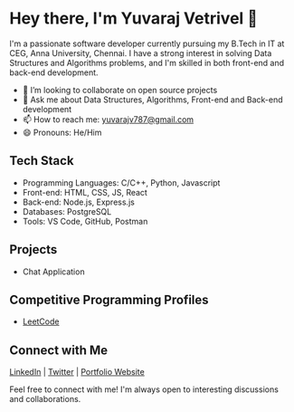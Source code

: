 # Hey there, I'm Yuvaraj Vetrivel 👋

I'm a passionate software developer currently pursuing my B.Tech in IT at CEG, Anna University, Chennai. I have a strong interest in solving Data Structures and Algorithms problems, and I'm skilled in both front-end and back-end development.

- 👯 I’m looking to collaborate on open source projects
- 💬 Ask me about Data Structures, Algorithms, Front-end and Back-end development
- 📫 How to reach me: yuvarajv787@gmail.com
- 😄 Pronouns: He/Him

## Tech Stack

- Programming Languages: C/C++, Python, Javascript
- Front-end: HTML, CSS, JS, React
- Back-end: Node.js, Express.js
- Databases: PostgreSQL
- Tools: VS Code, GitHub, Postman

## Projects

- Chat Application 

## Competitive Programming Profiles

- [LeetCode](https://leetcode.com/Yuvarajv787/)


## Connect with Me

[LinkedIn](https://www.linkedin.com/in/yuvaraj-vetrivel-407275223/) | [Twitter](https://twitter.com/Yuvaraj42146982) | [Portfolio Website](https://port-folio-omega-eight.vercel.app)

Feel free to connect with me! I'm always open to interesting discussions and collaborations.

<!-- Add any badges or shields here (e.g., GitHub followers, contributions, etc.) -->


